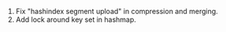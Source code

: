 1. Fix "hashindex segment upload" in compression and merging.
2. Add lock around key set in hashmap.